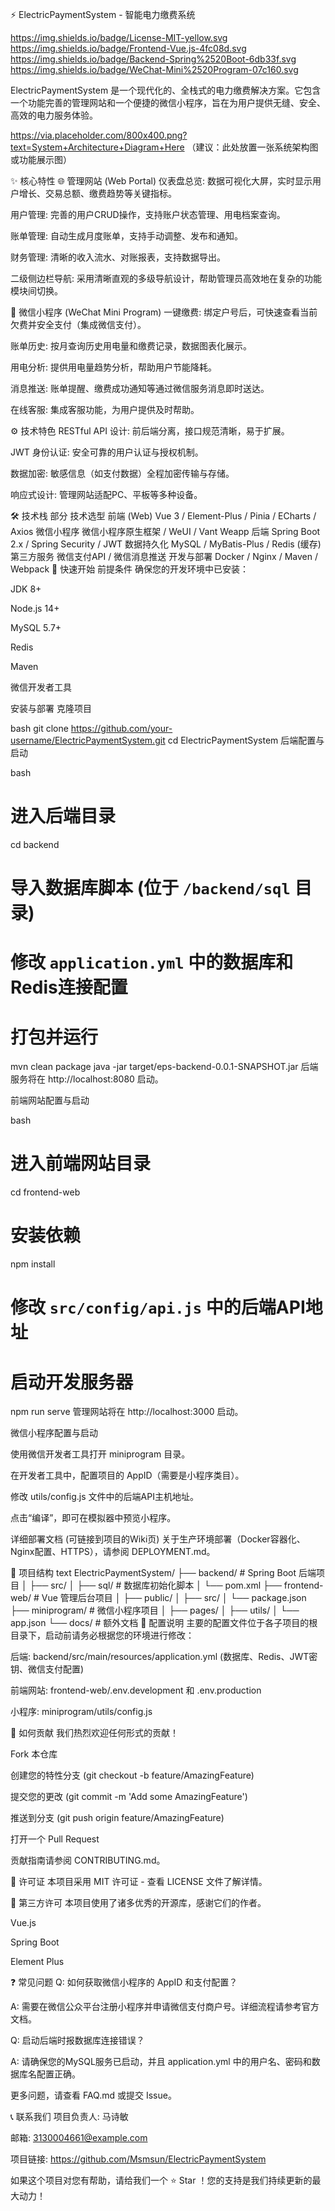 ⚡ ElectricPaymentSystem - 智能电力缴费系统

https://img.shields.io/badge/License-MIT-yellow.svg
https://img.shields.io/badge/Frontend-Vue.js-4fc08d.svg
https://img.shields.io/badge/Backend-Spring%2520Boot-6db33f.svg
https://img.shields.io/badge/WeChat-Mini%2520Program-07c160.svg

ElectricPaymentSystem 是一个现代化的、全栈式的电力缴费解决方案。它包含一个功能完善的管理网站和一个便捷的微信小程序，旨在为用户提供无缝、安全、高效的电力服务体验。

https://via.placeholder.com/800x400.png?text=System+Architecture+Diagram+Here
（建议：此处放置一张系统架构图或功能展示图）

✨ 核心特性
🌐 管理网站 (Web Portal)
仪表盘总览: 数据可视化大屏，实时显示用户增长、交易总额、缴费趋势等关键指标。

用户管理: 完善的用户CRUD操作，支持账户状态管理、用电档案查询。

账单管理: 自动生成月度账单，支持手动调整、发布和通知。

财务管理: 清晰的收入流水、对账报表，支持数据导出。

二级侧边栏导航: 采用清晰直观的多级导航设计，帮助管理员高效地在复杂的功能模块间切换。

💚 微信小程序 (WeChat Mini Program)
一键缴费: 绑定户号后，可快速查看当前欠费并安全支付（集成微信支付）。

账单历史: 按月查询历史用电量和缴费记录，数据图表化展示。

用电分析: 提供用电量趋势分析，帮助用户节能降耗。

消息推送: 账单提醒、缴费成功通知等通过微信服务消息即时送达。

在线客服: 集成客服功能，为用户提供及时帮助。

⚙️ 技术特色
RESTful API 设计: 前后端分离，接口规范清晰，易于扩展。

JWT 身份认证: 安全可靠的用户认证与授权机制。

数据加密: 敏感信息（如支付数据）全程加密传输与存储。

响应式设计: 管理网站适配PC、平板等多种设备。

🛠️ 技术栈
部分	技术选型
前端 (Web)	Vue 3 / Element-Plus / Pinia / ECharts / Axios
微信小程序	微信小程序原生框架 / WeUI / Vant Weapp
后端	Spring Boot 2.x / Spring Security / JWT
数据持久化	MySQL / MyBatis-Plus / Redis (缓存)
第三方服务	微信支付API / 微信消息推送
开发与部署	Docker / Nginx / Maven / Webpack
🚀 快速开始
前提条件
确保您的开发环境中已安装：

JDK 8+

Node.js 14+

MySQL 5.7+

Redis

Maven

微信开发者工具

安装与部署
克隆项目

bash
git clone https://github.com/your-username/ElectricPaymentSystem.git
cd ElectricPaymentSystem
后端配置与启动

bash
# 进入后端目录
cd backend

# 导入数据库脚本 (位于 `/backend/sql` 目录)
# 修改 `application.yml` 中的数据库和Redis连接配置

# 打包并运行
mvn clean package
java -jar target/eps-backend-0.0.1-SNAPSHOT.jar
后端服务将在 http://localhost:8080 启动。

前端网站配置与启动

bash
# 进入前端网站目录
cd frontend-web

# 安装依赖
npm install

# 修改 `src/config/api.js` 中的后端API地址

# 启动开发服务器
npm run serve
管理网站将在 http://localhost:3000 启动。

微信小程序配置与启动

使用微信开发者工具打开 miniprogram 目录。

在开发者工具中，配置项目的 AppID（需要是小程序类目）。

修改 utils/config.js 文件中的后端API主机地址。

点击“编译”，即可在模拟器中预览小程序。

详细部署文档 (可链接到项目的Wiki页)
关于生产环境部署（Docker容器化、Nginx配置、HTTPS），请参阅 DEPLOYMENT.md。

📁 项目结构
text
ElectricPaymentSystem/
├── backend/                 # Spring Boot 后端项目
│   ├── src/
│   ├── sql/                # 数据库初始化脚本
│   └── pom.xml
├── frontend-web/            # Vue 管理后台项目
│   ├── public/
│   ├── src/
│   └── package.json
├── miniprogram/             # 微信小程序项目
│   ├── pages/
│   ├── utils/
│   └── app.json
└── docs/                    # 额外文档
🔧 配置说明
主要的配置文件位于各子项目的根目录下，启动前请务必根据您的环境进行修改：

后端: backend/src/main/resources/application.yml (数据库、Redis、JWT密钥、微信支付配置)

前端网站: frontend-web/.env.development 和 .env.production

小程序: miniprogram/utils/config.js

🤝 如何贡献
我们热烈欢迎任何形式的贡献！

Fork 本仓库

创建您的特性分支 (git checkout -b feature/AmazingFeature)

提交您的更改 (git commit -m 'Add some AmazingFeature')

推送到分支 (git push origin feature/AmazingFeature)

打开一个 Pull Request

贡献指南请参阅 CONTRIBUTING.md。

📄 许可证
本项目采用 MIT 许可证 - 查看 LICENSE 文件了解详情。

🧩 第三方许可
本项目使用了诸多优秀的开源库，感谢它们的作者。

Vue.js

Spring Boot

Element Plus



❓ 常见问题
Q: 如何获取微信小程序的 AppID 和支付配置？

A: 需要在微信公众平台注册小程序并申请微信支付商户号。详细流程请参考官方文档。

Q: 启动后端时报数据库连接错误？

A: 请确保您的MySQL服务已启动，并且 application.yml 中的用户名、密码和数据库名配置正确。

更多问题，请查看 FAQ.md 或提交 Issue。

📞 联系我们
项目负责人: 马诗敏

邮箱: 3130004661@example.com

项目链接: https://github.com/Msmsun/ElectricPaymentSystem

如果这个项目对您有帮助，请给我们一个 ⭐️ Star ！您的支持是我们持续更新的最大动力！

